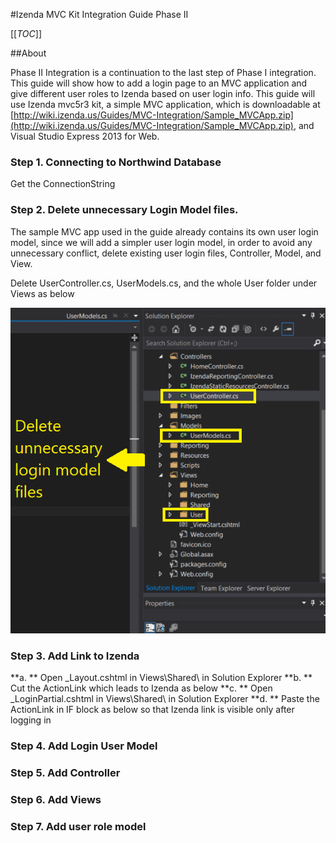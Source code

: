 #Izenda MVC Kit Integration Guide Phase II

[[_TOC_]]

##About

Phase II Integration is a continuation to the last step of Phase I integration. This guide will show how to add a login page to an MVC application and give different user roles to Izenda based on user login info. This guide will use Izenda mvc5r3 kit, a simple MVC application, which is downloadable at [http://wiki.izenda.us/Guides/MVC-Integration/Sample_MVCApp.zip](http://wiki.izenda.us/Guides/MVC-Integration/Sample_MVCApp.zip), and Visual Studio Express 2013 for Web. 

### Step 1. Connecting to Northwind Database

Get the ConnectionString

### Step 2. Delete unnecessary Login Model files.

The sample MVC app used in the guide already contains its own user login model, since we will add a simpler user login model, in order to avoid any unnecessary conflict, delete existing user login files, Controller, Model, and View.

Delete UserController.cs, UserModels.cs, and the whole User folder under Views as below

![](/Guides/MVC-Integration/Phase-II-Draft/1.png) 



### Step 3. Add Link to Izenda

**a. ** Open _Layout.cshtml in Views\Shared\ in Solution Explorer
**b. ** Cut the ActionLink which leads to Izenda as below
**c. ** Open _LoginPartial.cshtml in Views\Shared\ in Solution Explorer
**d. ** Paste the ActionLink in IF block as below so that Izenda link is visible only after logging in



### Step 4. Add Login User Model

### Step 5. Add Controller

### Step 6. Add Views

### Step 7. Add user role model

 